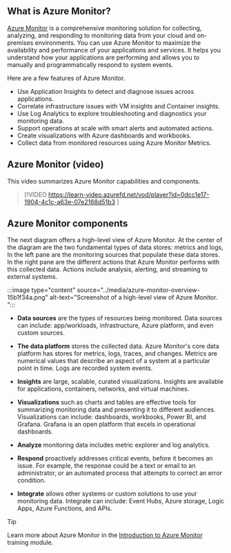 
## What is Azure Monitor?

[Azure Monitor](/azure/azure-monitor/fundamentals/overview) is a comprehensive monitoring solution for collecting, analyzing, and responding to monitoring data from your cloud and on-premises environments. You can use Azure Monitor to maximize the availability and performance of your applications and services. It helps you understand how your applications are performing and allows you to manually and programmatically respond to system events.

Here are a few features of Azure Monitor.

 -  Use Application Insights to detect and diagnose issues across applications.
 -  Correlate infrastructure issues with VM insights and Container insights.
 -  Use Log Analytics to explore troubleshooting and diagnostics your monitoring data.
 -  Support operations at scale with smart alerts and automated actions.
 -  Create visualizations with Azure dashboards and workbooks.
 -  Collect data from monitored resources using Azure Monitor Metrics.

## Azure Monitor (video)

This video summarizes Azure Monitor capabilities and components. 

> [!VIDEO https://learn-video.azurefd.net/vod/player?id=0dcc1e17-1904-4c1c-a63e-07e2168d51b3 ]


## Azure Monitor components

The next diagram offers a high-level view of Azure Monitor. At the center of the diagram are the two fundamental types of data stores: metrics and logs, In the left pane are the monitoring sources that populate these data stores. In the right pane are the different actions that Azure Monitor performs with this collected data. Actions include analysis, alerting, and streaming to external systems.

:::image type="content" source="../media/azure-monitor-overview-15b1f34a.png" alt-text="Screenshot of a high-level view of Azure Monitor. ":::

- **Data sources** are the types of resources being monitored. Data sources can include: app/workloads, infrastructure, Azure platform, and even custom sources.

- **The data platform** stores the collected data. Azure Monitor's core data platform has stores for metrics, logs, traces, and changes. Metrics  are numerical values that describe an aspect of a system at a particular point in time. Logs are recorded system events. 

- **Insights** are large, scalable, curated visualizations. Insights are available for applications, containers, networks, and virtual machines. 

- **Visualizations** such as charts and tables are effective tools for summarizing monitoring data and presenting it to different audiences. Visualizations can include: dashboards, workbooks, Power BI, and Grafana. Grafana is an open platform that excels in operational dashboards. 

- **Analyze** monitoring data includes metric explorer and log analytics.

- **Respond** proactively addresses critical events, before it becomes an issue. For example, the response could be a text or email to an administrator, or an automated process that attempts to correct an error condition.

- **Integrate** allows other systems or custom solutions to use your monitoring data. Integrate can include: Event Hubs, Azure storage, Logic Apps, Azure Functions, and APIs. 

> [!TIP]
> Learn more about Azure Monitor in the [Introduction to Azure Monitor](/training/modules/intro-to-azure-monitor/) training module.